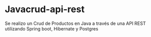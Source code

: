# Javacrud-api-rest
Se realizo un Crud de Productos en Java a través de una API REST utilizando Spring boot, Hibernate y Postgres
